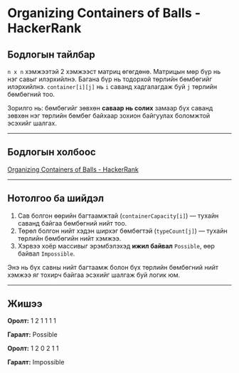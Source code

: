 # Organizing Containers of Balls - HackerRank

## Бодлогын тайлбар

`n x n` хэмжээтэй 2 хэмжээст матриц өгөгдөнө. Матрицын мөр бүр нь нэг савыг илэрхийлнэ. Багана бүр нь тодорхой төрлийн бөмбөгийг илэрхийлнэ. `container[i][j]` нь `i` саванд хадгалагдаж буй `j` төрлийн бөмбөгний тоо.

Зорилго нь: бөмбөгийг зөвхөн **саваар нь солих** замаар бүх саванд зөвхөн нэг төрлийн бөмбөг байхаар зохион байгуулах боломжтой эсэхийг шалгах.

---

## Бодлогын холбоос

[Organizing Containers of Balls - HackerRank](https://www.hackerrank.com/challenges/organizing-containers-of-balls/)

---

## Нотолгоо ба шийдэл

1. Сав болгон өөрийн багтаамжтай (`containerCapacity[i]`) — тухайн саванд байгаа бөмбөгний нийт тоо.
2. Төрөл болгон нийт хэдэн ширхэг бөмбөгтэй (`typeCount[j]`) — тухайн төрлийн бөмбөгийн нийт хэмжээ.
3. Хэрвээ хоёр массивыг эрэмбэлэхэд **ижил байвал** `Possible`, өөр байвал `Impossible`.

Энэ нь бүх савны нийт багтаамж болон бүх төрлийн бөмбөгний нийт хэмжээ яг тохирч байгаа эсэхийг шалгаж буй логик юм.

---

## Жишээ

**Оролт:**
1
2
1 1
1 1

**Гаралт:**
Possible

**Оролт:**
1
2
0 2
1 1

**Гаралт:**
Impossible
